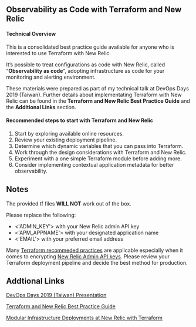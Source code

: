 ## Observability as Code with Terraform and New Relic

#### Technical Overview

This is a consolidated best practice guide available for anyone who is interested to use Terraform with New Relic.

It’s possible to treat configurations as code with New Relic, called “**Observability as code**”, adopting infrastructure as code for your monitoring and alerting environment.

These materials were prepared as part of my technical talk at DevOps Days 2019 (Taiwan). Further details about implementating Terraform with New Relic can be found in the **Terraform and New Relic Best Practice Guide** and the **Additional Links** section. 

#### Recommended steps to start with Terraform and New Relic

1. Start by exploring available online resources. 
2. Review your existing deployment pipeline.
3. Determine which dynamic variables that you can pass into Terraform.
4. Work through the design considerations with Terraform and New Relic.
5. Experiment with a one simple Terraform module before adding more.
6. Consider implementing contextual application metadata for better observability.

## Notes

The provided tf files **WILL NOT** work out of the box. 

Please replace the following: 
- <'ADMIN_KEY'> with your New Relic admin API key
- <'APM_APPNAME'> with your designated application name
- <'EMAIL'> with your preferred email address

Many [Terraform recommeded practices](https://www.terraform.io/docs/cloud/guides/recommended-practices/index.html) are applicable especially when it comes to encrypting [New Relic Admin API keys](https://www.terraform.io/docs/state/sensitive-data.html). Please review your Terraform deployment pipeline and decide the best method for production.

## Addtional Links

[DevOps Days 2019 (Taiwan) Presentation](https://www.meetup.com/Sydney-Volunteer-Python-Programmers/)

[Terraform and New Relic Best Practice Guide](https://www.udemy.com/the-python-mega-course/)

[Modular Infrastructure Deployments at New Relic with Terraform](https://www.hashicorp.com/resources/modular-infrastructure-deployments-new-relic-terraform)